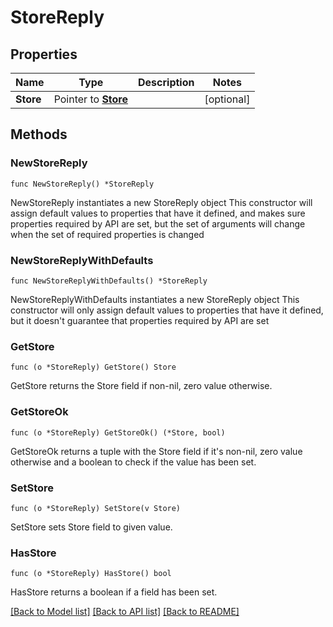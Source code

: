 # StoreReply

## Properties

Name | Type | Description | Notes
------------ | ------------- | ------------- | -------------
**Store** | Pointer to [**Store**](Store.md) |  | [optional] 

## Methods

### NewStoreReply

`func NewStoreReply() *StoreReply`

NewStoreReply instantiates a new StoreReply object
This constructor will assign default values to properties that have it defined,
and makes sure properties required by API are set, but the set of arguments
will change when the set of required properties is changed

### NewStoreReplyWithDefaults

`func NewStoreReplyWithDefaults() *StoreReply`

NewStoreReplyWithDefaults instantiates a new StoreReply object
This constructor will only assign default values to properties that have it defined,
but it doesn't guarantee that properties required by API are set

### GetStore

`func (o *StoreReply) GetStore() Store`

GetStore returns the Store field if non-nil, zero value otherwise.

### GetStoreOk

`func (o *StoreReply) GetStoreOk() (*Store, bool)`

GetStoreOk returns a tuple with the Store field if it's non-nil, zero value otherwise
and a boolean to check if the value has been set.

### SetStore

`func (o *StoreReply) SetStore(v Store)`

SetStore sets Store field to given value.

### HasStore

`func (o *StoreReply) HasStore() bool`

HasStore returns a boolean if a field has been set.


[[Back to Model list]](../README.md#documentation-for-models) [[Back to API list]](../README.md#documentation-for-api-endpoints) [[Back to README]](../README.md)


